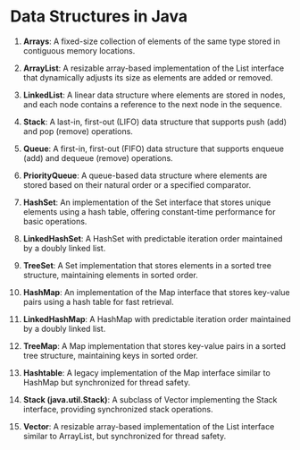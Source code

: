 # Data Structures in Java 

1. **Arrays**: A fixed-size collection of elements of the same type stored in contiguous memory locations.

2. **ArrayList**: A resizable array-based implementation of the List interface that dynamically adjusts its size as elements are added or removed.

3. **LinkedList**: A linear data structure where elements are stored in nodes, and each node contains a reference to the next node in the sequence.

4. **Stack**: A last-in, first-out (LIFO) data structure that supports push (add) and pop (remove) operations.

5. **Queue**: A first-in, first-out (FIFO) data structure that supports enqueue (add) and dequeue (remove) operations.

6. **PriorityQueue**: A queue-based data structure where elements are stored based on their natural order or a specified comparator.

7. **HashSet**: An implementation of the Set interface that stores unique elements using a hash table, offering constant-time performance for basic operations.

8. **LinkedHashSet**: A HashSet with predictable iteration order maintained by a doubly linked list.

9. **TreeSet**: A Set implementation that stores elements in a sorted tree structure, maintaining elements in sorted order.

10. **HashMap**: An implementation of the Map interface that stores key-value pairs using a hash table for fast retrieval.

11. **LinkedHashMap**: A HashMap with predictable iteration order maintained by a doubly linked list.

12. **TreeMap**: A Map implementation that stores key-value pairs in a sorted tree structure, maintaining keys in sorted order.

13. **Hashtable**: A legacy implementation of the Map interface similar to HashMap but synchronized for thread safety.

14. **Stack (java.util.Stack)**: A subclass of Vector implementing the Stack interface, providing synchronized stack operations.

15. **Vector**: A resizable array-based implementation of the List interface similar to ArrayList, but synchronized for thread safety.
